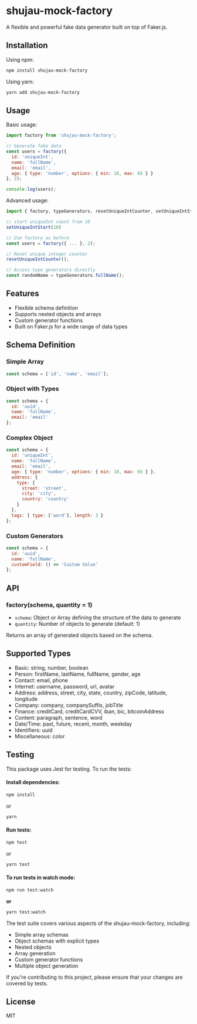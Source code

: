 # shujau-mock-factory

A flexible and powerful fake data generator built on top of Faker.js.

## Installation

Using npm:
```bash
npm install shujau-mock-factory
```

Using yarn:
```bash
yarn add shujau-mock-factory
```

## Usage

Basic usage:

```javascript
import factory from 'shujau-mock-factory';

// Generate fake data
const users = factory({
  id: 'uniqueInt',
  name: 'fullName',
  email: 'email',
  age: { type: 'number', options: { min: 18, max: 65 } }
}, 2);

console.log(users);
```

Advanced usage:
```javascript
import { factory, typeGenerators, resetUniqueIntCounter, setUniqueIntStart } from 'faker-factory';

// start uniqueInt count from 10
setUniqueIntStart(10)

// Use factory as before
const users = factory({ ... }, 2);

// Reset unique integer counter
resetUniqueIntCounter();

// Access type generators directly
const randomName = typeGenerators.fullName();
```

## Features

- Flexible schema definition
- Supports nested objects and arrays
- Custom generator functions
- Built on Faker.js for a wide range of data types

## Schema Definition

### Simple Array
```javascript
const schema = ['id', 'name', 'email'];
```

### Object with Types
```javascript
const schema = {
  id: 'uuid',
  name: 'fullName',
  email: 'email'
};
```

### Complex Object
```javascript
const schema = {
  id: 'uniqueInt',
  name: 'fullName',
  email: 'email',
  age: { type: 'number', options: { min: 18, max: 65 } },
  address: {
    type: {
      street: 'street',
      city: 'city',
      country: 'country'
    }
  },
  tags: { type: ['word'], length: 3 }
};
```

### Custom Generators
```javascript
const schema = {
  id: 'uuid',
  name: 'fullName',
  customField: () => 'Custom Value'
};
```

## API

### factory(schema, quantity = 1)

- `schema`: Object or Array defining the structure of the data to generate
- `quantity`: Number of objects to generate (default: 1)

Returns an array of generated objects based on the schema.

## Supported Types

- Basic: string, number, boolean
- Person: firstName, lastName, fullName, gender, age
- Contact: email, phone
- Internet: username, password, url, avatar
- Address: address, street, city, state, country, zipCode, latitude, longitude
- Company: company, companySuffix, jobTitle
- Finance: creditCard, creditCardCVV, iban, bic, bitcoinAddress
- Content: paragraph, sentence, word
- Date/Time: past, future, recent, month, weekday
- Identifiers: uuid
- Miscellaneous: color

## Testing

This package uses Jest for testing. To run the tests:

#### Install dependencies:

```bash
npm install
```

or

```bash
yarn
```

#### Run tests:

```bash
npm test
```

or

```bash
yarn test
```

#### To run tests in watch mode:

```bash
npm run test:watch
```
**or**
```bash
yarn test:watch
```

The test suite covers various aspects of the shujau-mock-factory, including:
- Simple array schemas
- Object schemas with explicit types
- Nested objects
- Array generation
- Custom generator functions
- Multiple object generation

If you're contributing to this project, please ensure that your changes are covered by tests.

## License

MIT
